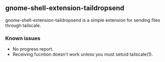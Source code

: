 ## gnome-shell-extension-taildropsend

gnome-shell-extension-taildropsend is a simple extension for sending files through tailscale.

### Known issues
* No progress report.
* Receiving fucntion doesn't work unless you must setuid tailscale(1).

